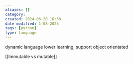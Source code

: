 ```yaml
---
aliases: []
category: 
created: 2024-06-20 16:38
date modified: 1-08-2025
tags: [python]
type: language
---
```

dynamic language
lower learning, support
object orientated

[[Immutable vs mutable]]


